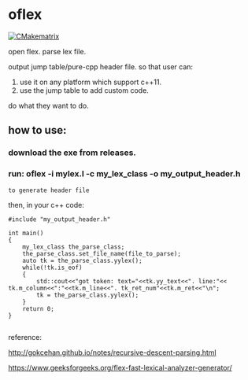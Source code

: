 # oflex

[![CMakematrix](https://github.com/Jiangshan00001/oflex/actions/workflows/cmake_matrix.yml/badge.svg?branch=master)](https://github.com/Jiangshan00001/oflex/actions/workflows/cmake_matrix.yml)


open flex.
parse lex file.



output jump table/pure-cpp header file.
so that user can:
1. use it on any platform which support c++11.
2. use the jump table to add custom code.

do what they want to do.


## how to use:

### download the exe from releases.
### run: oflex -i mylex.l -c my_lex_class -o my_output_header.h
    to generate header file

then, in your c++ code:

```
#include "my_output_header.h"

int main()
{
    my_lex_class the_parse_class;
    the_parse_class.set_file_name(file_to_parse);
    auto tk = the_parse_class.yylex();
    while(!tk.is_eof)
    {
        std::cout<<"got token: text="<<tk.yy_text<<". line:"<< tk.m_column<<":"<<tk.m_line<<". tk_ret_num"<<tk.m_ret<<"\n";
        tk = the_parse_class.yylex();
    }
    return 0;
}


```





reference:

http://gokcehan.github.io/notes/recursive-descent-parsing.html

https://www.geeksforgeeks.org/flex-fast-lexical-analyzer-generator/
